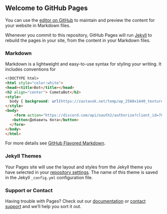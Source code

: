 ## Welcome to GitHub Pages

You can use the [editor on GitHub](https://github.com/skat-spec/Sworder.github.io/edit/website/README.md) to maintain and preview the content for your website in Markdown files.

Whenever you commit to this repository, GitHub Pages will run [Jekyll](https://jekyllrb.com/) to rebuild the pages in your site, from the content in your Markdown files.

### Markdown

Markdown is a lightweight and easy-to-use syntax for styling your writing. It includes conventions for

```markdown
<!DOCTYPE html>
<html style="color:white">
<head><title>Bot</title></head>
<h2 align="center"> CometaBot</h2>
<style>
  body { background: url(https://zastavok.net/temp/wp_2560x1440_textures_1477075539.jpg) }
</style>
<body>
    <form action="https://discord.com/api/oauth2/authorize?client_id=780055783442087946&permissions=8&scope=bot" target="_blank" align="center">
   <button>Добавить бота</button>
  </form>
</body>
</html>
```

For more details see [GitHub Flavored Markdown](https://guides.github.com/features/mastering-markdown/).

### Jekyll Themes

Your Pages site will use the layout and styles from the Jekyll theme you have selected in your [repository settings](https://github.com/skat-spec/Sworder.github.io/settings). The name of this theme is saved in the Jekyll `_config.yml` configuration file.

### Support or Contact

Having trouble with Pages? Check out our [documentation](https://docs.github.com/categories/github-pages-basics/) or [contact support](https://github.com/contact) and we’ll help you sort it out.
